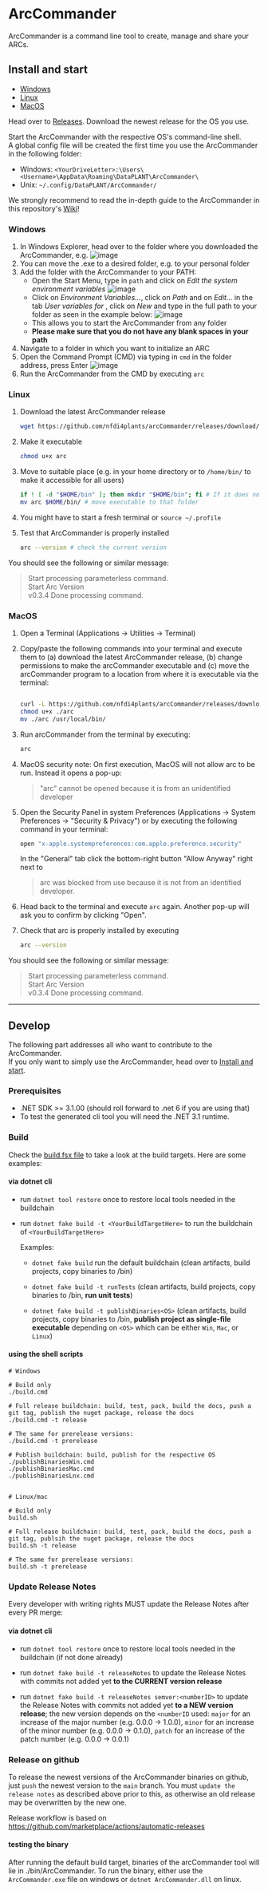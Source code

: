 # ArcCommander

ArcCommander is a command line tool to create, manage and share your ARCs.

## Install and start

- [Windows](#windows)
- [Linux](#linux)
- [MacOS](#macos)

Head over to [Releases](https://github.com/nfdi4plants/arcCommander/releases). Download the newest release for the OS you use.

Start the ArcCommander with the respective OS's command-line shell.  
A global config file will be created the first time you use the ArcCommander in the following folder:
- Windows: `<YourDriveLetter>:\Users\<Username>\AppData\Roaming\DataPLANT\ArcCommander\`
- Unix: `~/.config/DataPLANT/ArcCommander/`

We strongly recommend to read the in-depth guide to the ArcCommander in this repository's [Wiki](https://github.com/nfdi4plants/arcCommander/wiki)!

### Windows

1. In Windows Explorer, head over to the folder where you downloaded the ArcCommander, e.g.
![image](https://user-images.githubusercontent.com/47781170/118627514-13e63f00-b7cc-11eb-95cb-1bf74a355cde.png)
2. You can move the .exe to a desired folder, e.g. to your personal folder
3. Add the folder with the ArcCommander to your PATH:
    - Open the Start Menu, type in `path` and click on _Edit the system environment variables_
    ![image](https://user-images.githubusercontent.com/47781170/119674721-b8a3f480-be3c-11eb-9982-e3c0fa191f05.png)
    - Click on _Environment Variables..._, click on _Path_ and on _Edit..._ in the tab _User variables for <your username>_, click on _New_ and type in the full path to your folder as seen in the example below:
    ![image](https://user-images.githubusercontent.com/47781170/119674652-a9bd4200-be3c-11eb-81f8-72f1198842ef.png) 
    - This allows you to start the ArcCommander from any folder
    - **Please make sure that you do not have any blank spaces in your path**
4. Navigate to a folder in which you want to initialize an ARC
5. Open the Command Prompt (CMD) via typing in `cmd` in the folder address, press Enter
![image](https://user-images.githubusercontent.com/47781170/119680874-dd4e9b00-be41-11eb-8faf-ed699c827395.png)
6. Run the ArcCommander from the CMD by executing `arc`

### Linux

1. Download the latest ArcCommander release

    ```bash
    wget https://github.com/nfdi4plants/arcCommander/releases/download/v0.3.4-linux.x64/arc
    ```

1. Make it executable

    ```bash
    chmod u+x arc
    ```

1. Move to suitable place (e.g. in your home directory or to `/home/bin/` to make it accessible for all users)

    ```bash
    if ! [ -d "$HOME/bin" ]; then mkdir "$HOME/bin"; fi # If it does not exist, create a folder `bin` in your home directory. 
    mv arc $HOME/bin/ # move executable to that folder
    ```

1. You might have to start a fresh terminal or `source ~/.profile`

1. Test that ArcCommander is properly installed

    ```bash
    arc --version # check the current version 
    ```

You should see the following or similar message:

> Start processing parameterless command.  
> Start Arc Version  
> v0.3.4
> Done processing command.  

### MacOS

1. Open a Terminal (Applications -> Utilities -> Terminal)
2. Copy/paste the following commands into your terminal and execute them to (a) download the latest ArcCommander release, (b) change permissions to make the arcCommander executable and (c) move the arcCommander program to a location from where it is executable via the terminal:

    ```bash
    
    curl -L https://github.com/nfdi4plants/arcCommander/releases/download/v0.3.4-osx.x64/arc > arc
    chmod u+x ./arc
    mv ./arc /usr/local/bin/
    ```

3. Run arcCommander from the terminal by executing:

    ```bash
    arc
    ```

4. MacOS security note: On first execution, MacOS will not allow arc to be run. Instead it opens a pop-up:

    > "arc" cannot be opened because it is from an unidentified developer

5. Open the Security Panel in system Preferences (Applications -> System Preferences -> "Security & Privacy") or by executing the following command in your terminal:

    ```bash
    open "x-apple.systempreferences:com.apple.preference.security"
    ```

    In the "General" tab click the bottom-right button "Allow Anyway" right next to
    > arc was blocked from use because it is not from an identified developer.

6. Head back to the terminal and execute `arc` again. Another pop-up will ask you to confirm by clicking "Open".

7. Check that arc is properly installed by executing

    ```bash
    arc --version
    ```

You should see the following or similar message:

> Start processing parameterless command.  
> Start Arc Version  
> v0.3.4
> Done processing command.  

---

## Develop

The following part addresses all who want to contribute to the ArcCommander.  
If you only want to simply use the ArcCommander, head over to [Install and start](https://github.com/nfdi4plants/arcCommander#install-and-start).

### Prerequisites

- .NET SDK >= 3.1.00 (should roll forward to .net 6 if you are using that)
- To test the generated cli tool you will need the .NET 3.1 runtime.   
    
### Build

Check the [build.fsx file](https://github.com/nfdi4plants/arcCommander/blob/developer/build.fsx) to take a look at the build targets. Here are some examples:

#### via dotnet cli

- run `dotnet tool restore` once to restore local tools needed in the buildchain

- run `dotnet fake build -t <YourBuildTargetHere>` to run the buildchain of `<YourBuildTargetHere>`

    Examples:

    - `dotnet fake build` run the default buildchain (clean artifacts, build projects, copy binaries to /bin)

    - `dotnet fake build -t runTests` (clean artifacts, build projects, copy binaries to /bin, **run unit tests**)
    
    - `dotnet fake build -t publishBinaries<OS>` (clean artifacts, build projects, copy binaries to /bin, **publish project as single-file executable** depending on `<OS>` which can be either `Win`, `Mac`, or `Linux`)

#### using the shell scripts

```shell
# Windows

# Build only
./build.cmd

# Full release buildchain: build, test, pack, build the docs, push a git tag, publish the nuget package, release the docs
./build.cmd -t release

# The same for prerelease versions:
./build.cmd -t prerelease
    
# Publish buildchain: build, publish for the respective OS
./publishBinariesWin.cmd
./publishBinariesMac.cmd
./publishBinariesLnx.cmd


# Linux/mac

# Build only
build.sh

# Full release buildchain: build, test, pack, build the docs, push a git tag, publsih the nuget package, release the docs
build.sh -t release

# The same for prerelease versions:
build.sh -t prerelease

```

### Update Release Notes
    
Every developer with writing rights MUST update the Release Notes after every PR merge:
    
#### via dotnet cli
    
- run `dotnet tool restore` once to restore local tools needed in the buildchain (if not done already)

- run `dotnet fake build -t releaseNotes` to update the Release Notes with commits not added yet **to the CURRENT version release**
    
- run `dotnet fake build -t releaseNotes semver:<numberID>` to update the Release Notes with commits not added yet **to a NEW version release**; the new version depends on the `<numberID` used: `major` for an increase of the major number (e.g. 0.0.0 -> 1.0.0), `minor` for an increase of the minor number (e.g. 0.0.0 -> 0.1.0), `patch` for an increase of the patch number (e.g. 0.0.0 -> 0.0.1)

### Release on github
    
To release the newest versions of the ArcCommander binaries on github, just `push` the newest version to the `main` branch. You must `update the release notes` as described above prior to this, as otherwise an old release may be overwritten by the new one.

Release workflow is based on https://github.com/marketplace/actions/automatic-releases    
    
#### testing the binary

After running the default build target, binaries of the arcCommander tool will lie in ./bin/ArcCommander. To run the binary, either use the `ArcCommander.exe` file on windows or `dotnet ArcCommander.dll` on linux.
